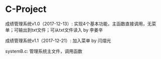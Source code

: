 # C-Project

成绩管理系统v1.0（2017-12-13）:
实现4个基本功能，主函数直接调用，无菜单；可输出到txt文件；可从txt文件读入
by 李姜辛

成绩管理系统v1.1（2017-12-21）:
加入菜单
by 闫熠光

systemB.c: 管理系统主文件，调用函数
